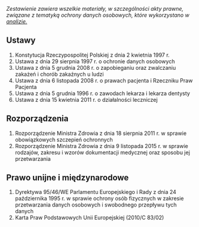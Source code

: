 _Zestawienie zawiera wszelkie materiały, w szczególności akty prawne, związane z tematyką ochrony danych osobowych, które wykorzystano w [analizie.](https://github.com/lesmic/szczepienia/blob/master/Sciezki%20alternatywne/pismo-do-giodo/analiza%20stanu%20prawnego.md)_ 
## Ustawy  
1. Konstytucja Rzeczypospolitej Polskiej z dnia 2 kwietnia 1997 r.
1. Ustawa z dnia 29 sierpnia 1997 r. o ochronie danych osobowych  
1. Ustawa z dnia 5 grudnia 2008 r. o zapobieganiu oraz zwalczaniu zakażeń i chorób zakaźnych u ludzi 
1. Ustawa z dnia 6 listopada 2008 r. o prawach pacjenta i Rzeczniku Praw Pacjenta
1. Ustawa z dnia 5 grudnia 1996 r. o zawodach lekarza i lekarza dentysty  
1. Ustawa z dnia 15 kwietnia 2011 r. o działalności leczniczej  

## Rozporządzenia
1. Rozporządzenie Ministra Zdrowia z dnia 18 sierpnia 2011 r. w sprawie obowiązkowych szczepień ochronnych
1. Rozporządzenie Ministra Zdrowia z dnia 9 listopada 2015 r. w sprawie rodzajów, zakresu i wzorów dokumentacji medycznej oraz sposobu jej przetwarzania  
 
## Prawo unijne i międzynarodowe
1. Dyrektywa 95/46/WE Parlamentu Europejskiego i Rady z dnia 24 października 1995 r. w sprawie ochrony osób fizycznych w zakresie przetwarzania danych osobowych i swobodnego przepływu tych danych
1. Karta Praw Podstawowych Unii Europejskiej (2010/C 83/02)
